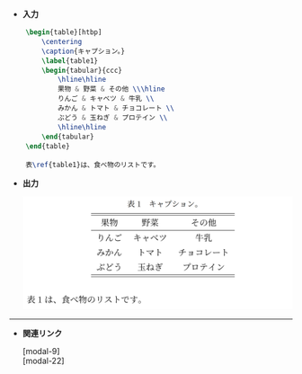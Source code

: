 <!--2-->
<!--表挿入(tabular環境)-->

- **入力**

```latex
	\begin{table}[htbp]
		\centering
		\caption{キャプション。}
		\label{table1}
		\begin{tabular}{ccc}
			\hline\hline
			果物 & 野菜 & その他 \\\hline
			りんご & キャベツ & 牛乳 \\
			みかん & トマト & チョコレート \\
			ぶどう & 玉ねぎ & プロテイン \\
			\hline\hline
		\end{tabular}
	\end{table}

	表\ref{table1}は、食べ物のリストです。
```

- **出力**
    
    ![1](./table-insertion/1.png)
    

---

- **関連リンク**
    
    <div class="related-link-wrapper">
      [modal-9]<!--好きな位置に図表を配置(floatパッケージ)--><br>
	  [modal-22]<!--Excel等で作った表をTeXに挿入-->
    </div>